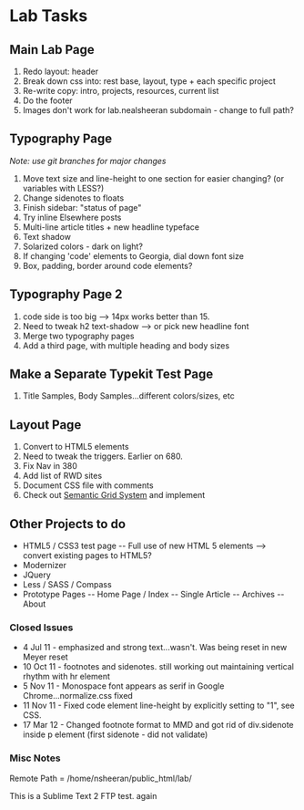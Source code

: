 # Lab Tasks

## Main Lab Page
1. Redo layout: header
3. Break down css into: rest base, layout, type + each specific project
4. Re-write copy: intro, projects, resources, current list
5. Do the footer
6. Images don't work for lab.nealsheeran subdomain - change to full path?

## Typography Page
*Note: use git branches for major changes*

1. Move text size and line-height to one section for easier changing? (or variables with LESS?)
2. Change sidenotes to floats
3. Finish sidebar: "status of page"
4. Try inline Elsewhere posts
5. Multi-line article titles + new headline typeface
6. Text shadow
7. Solarized colors - dark on light?
8. If changing 'code' elements to Georgia, dial down font size
9. Box, padding, border around code elements?

## Typography Page 2

1. code side is too big --> 14px works better than 15.
2. Need to tweak h2 text-shadow --> or pick new headline font
3. Merge two typography pages
4. Add a third page, with multiple heading and body sizes

## Make a Separate Typekit Test Page ##

1. Title Samples, Body Samples...different colors/sizes, etc


## Layout Page
1. Convert to HTML5 elements
2. Need to tweak the triggers. Earlier on 680.
3. Fix Nav in 380
4. Add list of RWD sites
5. Document CSS file with comments
6. Check out [Semantic Grid System](http://semantic.gs/) and implement 

## Other Projects to do

- HTML5 / CSS3 test page
	-- Full use of new HTML 5 elements --> convert existing pages to HTML5?
- Modernizer
- JQuery
- Less / SASS / Compass
- Prototype Pages
	-- Home Page / Index
	-- Single Article
	-- Archives
	-- About

### Closed Issues

- 4 Jul 11 - emphasized and strong text...wasn't. Was being reset in new Meyer reset
- 10 Oct 11 - footnotes and sidenotes. still working out maintaining vertical rhythm with hr element
- 5 Nov 11 - Monospace font appears as serif in Google Chrome...normalize.css fixed
- 11 Nov 11 - Fixed code element line-height by explicitly setting to "1", see CSS.
- 17 Mar 12 - Changed footnote format to MMD and got rid of div.sidenote inside p element (first sidenote - did not validate)

### Misc Notes

Remote Path = /home/nsheeran/public_html/lab/

This is a Sublime Text 2 FTP test. again
